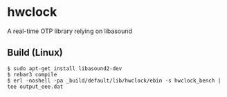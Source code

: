 hwclock
=====

A real-time OTP library relying on libasound  

Build (Linux)
-----

    $ sudo apt-get install libasound2-dev 
    $ rebar3 compile
    $ erl -noshell -pa _build/default/lib/hwclock/ebin -s hwclock_bench | tee output_eee.dat

